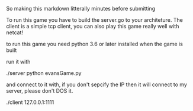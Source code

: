 So making this markdown litterally minutes before submitting


To run this game you have to build the server.go to your
architeture. The client is a simple tcp client, you can also
play this game really well with netcat!

to run this game you need python 3.6 or later 
installed when the game is built

run it with

./server python evansGame.py

and connect to it with, if you don't sepcify the IP
then it will connect to my server, please don't DOS 
it.

./client 127.0.0.1:1111